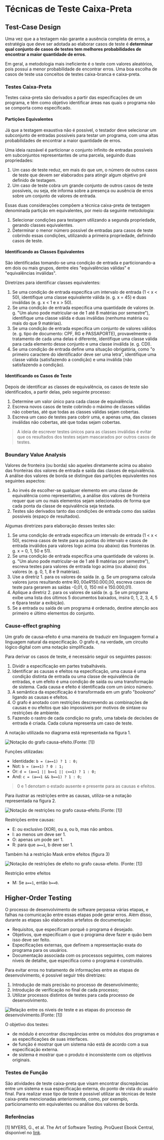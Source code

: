 # Técnicas de Teste Caixa-Preta

## Test-Case Design

Uma vez que a a testagem não garante a ausência completa de erros, a estratégia que deve ser adotada ao elaborar casos de teste é **determinar qual conjunto de casos de testes tem melhores probabilidades de encontrar a maior quantidade de erros**.

Em geral, a metodologia mais ineficiente é o teste com valores aleatórios, pois possui a menor probabilidade de encontrar erros. Uma boa escolha de casos de teste usa conceitos de testes caixa-branca e caixa-preta.

### Testes Caixa-Preta

Testes caixa-preta são derivados a partir das especificações de um programa, e têm como objetivo identificar áreas nas quais o programa não se comporta como especificado.

#### Partições Equivalentes

Já que a testagem exaustiva não é possível, o testador deve selecionar um subconjunto de entradas possíveis para testar um programa, com uma altas probabilidades de encontrar a maior quantidade de erros.

Uma ideia razoável é particionar o conjunto infinito de entradas possíveis em subconjuntos representantes de uma parcela, seguindo duas propriedades:

1. Um caso de teste reduz, em mais do que um, o número de outros casos de teste que devem ser elaborados para atingir algum objetivo pré definido de testagem.
2. Um caso de teste cobra um grande conjunto de outros casos de teste possíveis, ou seja, ele informa sobre a presença ou ausência de erros sobre um conjunto de valores de entrada.

Essas duas considerações compõem a técnica caixa-preta de testagem denominada partição em equivalentes, por meio da seguinte metodologia:

1. Selecionar condições para testagem utilizando a segunda propriedade, gerando classes equivalentes.
2. Determinar o menor número possível de entradas para casos de teste cobrindo essas condições, utilizando a primeira propriedade, definindo casos de teste.

#### Identificando as Classes Equivalentes

São identificadas tomando-se uma condição de entrada e particionando-a em dois ou mais grupos, dentre eles "equivalências válidas" e "equivalências inválidas".

Diretrizes para identificar classes equivalentes:

1. Se uma condição de entrada especifica um intervalo de entrada (1 < x < 50), identifique uma classe equivalente válida (e. g. x = 45) e duas inválidas (e. g. x < 1  e x > 50).
2. Se uma condição de entrada especifica uma quantidade de valores (e. g. "Um aluno pode matricular-se de 1 até 8 matérias por semestre"), identifique uma classe válida e duas inválidas (nenhuma matéria ou mais do que 9 matérias).
3. Se uma condição de entrada especifica um conjunto de valores válidos (e. g. tipo de documento: CPF, RG e PASSAPORTE), provavelmente o tratamento de cada uma delas é diferente, identifique uma classe válida para cada elemento desse conjunto e uma classe inválida (e. g. CDI).
4. Se uma condição de entrada define uma situação obrigatória, como "o primeiro caractere do identificador deve ser uma letra", identifique uma classe válida (satisfazendo a condição) e uma inválida (não satisfazendo a condição).

#### Identificando os Casos de Teste

Depois de identificar as classes de equivalência, os casos de teste são identificados, a partir delas, pelo seguinte processo:

1. Determine um valor único para cada classe de equivalência.
2. Escreva novos casos de teste cobrindo o máximo de classes válidas não cobertas, até que todas as classes válidas sejam cobertas.
3. Escreva um caso de testes para cobrir uma, e apenas uma, das classes inválidas não cobertas, até que todas sejam cobertas.

> A ideia de escrever testes únicos para as classes inválidas é evitar que os resultados dos testes sejam mascarados por outros casos de testes.

### Boundary Value Analysis

Valores de fronteira (ou borda) são aqueles diretamente acima ou abaixo das fronteiras dos valores de entrada e saída das classes de equivalência. A análise dos valores de borda se distingue das partições equivalentes nos seguintes aspectos:

1. Ao invés de escolher-se qualquer elemento em uma classe de equivalência como representativo, a análise dos valores de fronteira requer que um ou mais elementos sejam selecionados de forma que cada ponta da classe de equivalência seja testada.
2. Testes são derivados tanto das condições de entrada como das saídas possíveis (espaço de resultados).

Algumas diretrizes para elaboração desses testes são:

1. Se uma condição de entrada especifica um intervalo de entrada (1 < x < 50), escreva casos de teste para as pontas do intervalo e casos de entrada inválidos para valores logo acima (ou abaixo) das fronteiras (e. g. x = 0, 1, 50 e 51).
2. Se uma condição de entrada especifica uma quantidade de valores (e. g. "Um aluno pode matricular-se de 1 até 8 matérias por semestre"), escreva testes para valores de entrada logo acima (ou abaixo) dos valores (e. g. 0, 1, 8 e 9 matérias).
3. Use a diretriz 1. para os valores de saída (e. g. Se um programa calcula valores juros resultando entre R$0,00 e R$150.000,00, escreva casos de teste para gerarem as saídas -0,01, 0, 150 mil e 150.000,01).
4. Aplique a diretriz 2. para os valores de saída (e. g. Se um programa exibe uma lista dos últimos 5 documentos baixados, insira 0, 1, 2, 3, 4, 5 e 6para testar a exibição).
5. Se a entrada ou saída de um programa é ordenado, destine atenção aos primeiro e último elementos do conjunto.

### Cause-effect graphing

Um grafo de causa-efeito é uma maneira de traduzir em linguagem formal a linguagem natural da especificação. O grafo é, na verdade, um circuito lógico digital com uma notação simplificada.

Para derivar os casos de teste, é necessário seguir os seguintes passos:

1. Dividir a especificação em partes trabalháveis.
2. Identificar as causas e efeitos na especificação, uma causa é uma condição distinta de entrada ou uma classe de equivalência de entradas, e um efeito é uma condição de saída ou uma transformação de sistema. Cada causa e efeito é identificada com um único número.
3. A semântica da especificação é transformada em um grafo "_booleano_" ligando as causas e efeitos.
4. O grafo é anotado com restrições descrevendo as combinações de causas e ou efeitos que são impossíveis por motivos de sintaxe ou restrições de ambiente.
5. Fazendo o rastro de cada condição no grafo, uma tabela de decisões de entrada é criada. Cada coluna representa um caso de teste.

A notação utilizada no diagrama está representada na figura 1.

![Notação do grafo causa-efeito.(Fonte: [1])](imgs/notacao-causa-efeito.png)

<!-- <div style="text-align: center"> -->
<!-- Figura 1. Notação básica do grafo causa-efeito. (Fonte: [1]). -->
<!-- </div> -->

Funções utilizadas:

- Identidade: `b = (a==1) ? 1 : 0;`
- Not: `b = (a==1) ? 0 : 1;`
- Or: `d = (a==1 || b==1 || c==1) ? 1 : 0;`
- And: `c = (a==1 && b==1) ? 1 : 0;`

> 0 e 1 denotam o estado ausente e presente para as causas e efeitos.

Para ilustrar as restrições entre as causas, utiliza-se a notação representada na figura 2.

![Notação de restrições no grafo causa-efeito.(Fonte: [1])](imgs/causa-efeito-restricoes.png)

<!-- <div style="text-align: center"> -->
<!-- Figura 2. Notação de restrições no grafo causa-efeito. (Fonte: [1]). -->
<!-- </div> -->

Restrições entre causas:

- E: ou exclusivo (XOR), ou a, ou b, mas não ambos.
- I: ao menos um deve ser 1.
- O: apenas um pode ser 1.
- R: para que `a==1`, b deve ser 1.

Também há a restrição Mask entre efeitos (figura 3)

![Notação de restrições de efeito no grafo causa-efeito. (Fonte: [1])](imgs/causa-efeito-restricoes-efeitos.png)

<!-- <div style="text-align: center"> -->
<!-- Figura 3. Notação de restrições de efeito no grafo causa-efeito. (Fonte: [1]). -->
<!-- </div> -->

Restrição entre efeitos

- M: Se `a==1`, então `b==0`.

## Higher-Order Testing

O processo de desenvolvimento de software perpassa várias etapas, e falhas na comunicação entre essas etapas pode gerar erros. Além disso, durante as etapas são elaborados artefatos de documentação:

- Requisitos, que especificam porquê o programa é desejado.
- Objetivos, que especificam o que o programa deve fazer e quão bem isso deve ser feito.
- Especificações externas, que definem a representação exata do programa para os usuários.
- Documentação associada com os processos seguintes, com maiores níveis de detalhe, que especifica como o programa é construído.

Para evitar erros no tratamento de informações entre as etapas de desenvolvimento, é possível seguir três diretrizes:

1. Introdução de mais precisão no processo de desenvolvimento;
2. Introdução de verificação no final de cada processo;
3. Utilizar processos distintos de testes para cada processo de desenvolvimento.

![Relação entre os níveis de teste e as etapas do processo de desenvolvimento.(Fonte: [1])](imgs/processos-e-testes.png)

<!-- <div style="text-align: center"> -->
<!-- Figura 4. Relação entre os níveis de teste e as etapas do processo de desenvolvimento. (Fonte: [1]). -->
<!-- </div> -->

O objetivo dos testes:

- de módulo é encontrar discrepâncias entre os módulos dos programas e as especificações de suas interfaces.
- de função é mostrar que um sistema não está de acordo com a sua especificação externa.
- de sistema é mostrar que o produto é inconsistente com os objetivos originais.

### Testes de Função

São atividades de teste caixa-preta que visam encontrar discrepâncias entre um sistema e sua especificação externa, do ponto de vista do usuário final. Para realizar esse tipo de teste é possível utilizar as técnicas de teste caixa-preta mencionadas anteriormente, como, por exemplo, particionamento em equivalentes ou análise dos valores de borda.

### Referências

[1] MYERS, G., et al. The Art of Software Testing. ProQuest Ebook
Central, disponível no [link](http://ebookcentral.proquest.com/lib/univbrasilia-ebooks/detail.action?docID=697721).
